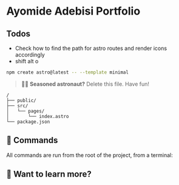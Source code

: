 # Ayomide Adebisi Portfolio

## Todos
- Check how to find the path for astro routes and render icons accordingly
- shift alt o



```sh
npm create astro@latest -- --template minimal
```

> 🧑‍🚀 **Seasoned astronaut?** Delete this file. Have fun!


```text
/
├── public/
├── src/
│   └── pages/
│       └── index.astro
└── package.json
```

## 🧞 Commands

All commands are run from the root of the project, from a terminal:

<!-- | Command                   | Action                                           |
| :------------------------ | :----------------------------------------------- |
| `npm install`             | Installs dependencies                            |
| `npm run dev`             | Starts local dev server at `localhost:4321`      |
| `npm run build`           | Build your production site to `./dist/`          |
| `npm run preview`         | Preview your build locally, before deploying     |
| `npm run astro ...`       | Run CLI commands like `astro add`, `astro check` |
| `npm run astro -- --help` | Get help using the Astro CLI                     | -->

## 👀 Want to learn more?

